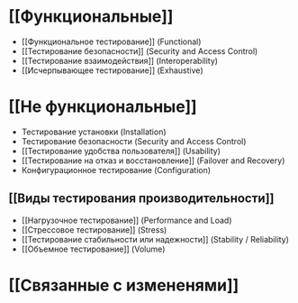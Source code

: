 # [[Функциональные]]
- [[Функциональное тестирование]] (Functional)
- [[Тестирование безопасности]] (Security and Access Control)
- [[Тестирование взаимодействия]] (Interoperability)
- [[Исчерпывающее тестирование]] (Exhaustive)


# [[Не функциональные]]
- Тестирование установки (Installation)
- Тестирование безопасности (Security and Access Control)
- [[Тестирование удобства пользователя]] (Usability)
- [[Тестирование на отказ и восстановление]] (Failover and Recovery)
- Конфигурационное тестирование (Configuration)
## [[Виды тестирования производительности]]
- [[Нагрузочное тестирование]] (Performance and Load)
- [[Стрессовое тестирование]] (Stress)
- [[Тестирование стабильности или надежности]] (Stability / Reliability)
- [[Объемное тестирование]] (Volume)
# [[Связанные с измененями]]